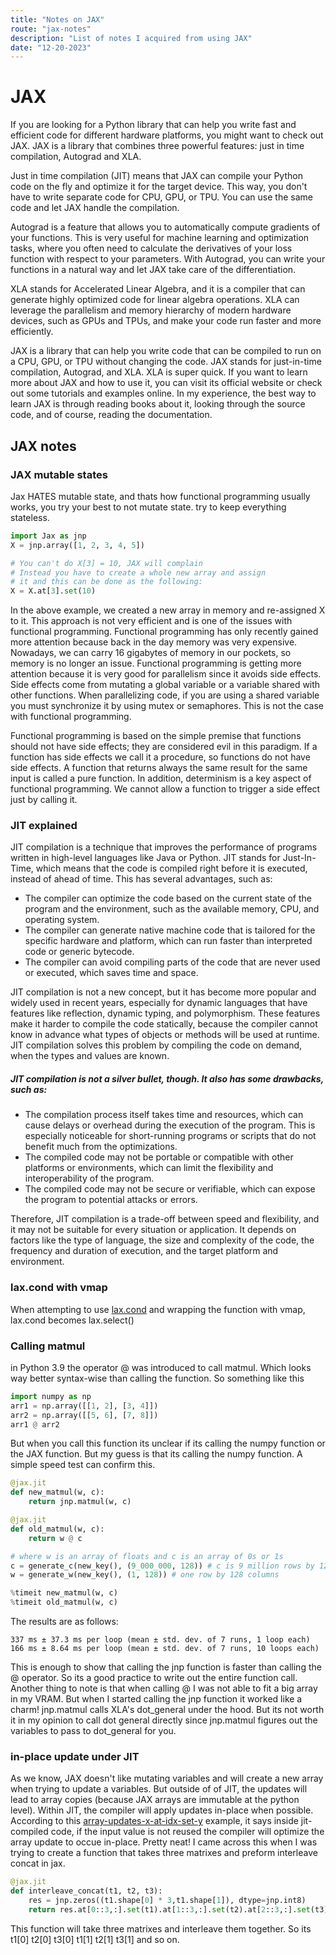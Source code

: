 ```yaml
---
title: "Notes on JAX" 
route: "jax-notes"
description: "List of notes I acquired from using JAX"
date: "12-20-2023"
---
```


# JAX
If you are looking for a Python library that can help you write fast and efficient code for different hardware platforms, you might want to check out JAX. JAX is a library that combines three powerful features: just in time compilation, Autograd and XLA.

Just in time compilation (JIT) means that JAX can compile your Python code on the fly and optimize it for the target device. This way, you don't have to write separate code for CPU, GPU, or TPU. You can use the same code and let JAX handle the compilation.

Autograd is a feature that allows you to automatically compute gradients of your functions. This is very useful for machine learning and optimization tasks, where you often need to calculate the derivatives of your loss function with respect to your parameters. With Autograd, you can write your functions in a natural way and let JAX take care of the differentiation.

XLA stands for Accelerated Linear Algebra, and it is a compiler that can generate highly optimized code for linear algebra operations. XLA can leverage the parallelism and memory hierarchy of modern hardware devices, such as GPUs and TPUs, and make your code run faster and more efficiently.

JAX is a library that can help you write code that can be compiled to run on a CPU, GPU, or TPU without changing the code. JAX stands for just-in-time compilation, Autograd, and XLA. XLA is super quick. If you want to learn more about JAX and how to use it, you can visit its official website or check out some tutorials and examples online. In my experience, the best way to learn JAX is through reading books about it, looking through the source code, and of course, reading the documentation.

## JAX notes
### JAX mutable states
Jax HATES mutable state, and thats how functional programming usually works, you try your best to not mutate state. try to keep everything stateless.
```python
import Jax as jnp
X = jnp.array([1, 2, 3, 4, 5])

# You can't do X[3] = 10, JAX will complain
# Instead you have to create a whole new array and assign 
# it and this can be done as the following:
X = X.at[3].set(10)
```

In the above example, we created a new array in memory and re-assigned X to it. This approach is not very efficient and is one of the issues with functional programming. Functional programming has only recently gained more attention because back in the day memory was very expensive. Nowadays, we can carry 16 gigabytes of memory in our pockets, so memory is no longer an issue. Functional programming is getting more attention because it is very good for parallelism since it avoids side effects. Side effects come from mutating a global variable or a variable shared with other functions. When parallelizing code, if you are using a shared variable you must synchronize it by using mutex or semaphores. This is not the case with functional programming.

Functional programming is based on the simple premise that functions should not have side effects; they are considered evil in this paradigm. If a function has side effects we call it a procedure, so functions do not have side effects. A function that returns always the same result for the same input is called a pure function. In addition, determinism is a key aspect of functional programming. We cannot allow a function to trigger a side effect just by calling it.

### JIT explained
JIT compilation is a technique that improves the performance of programs written in high-level languages like Java or Python. JIT stands for Just-In-Time, which means that the code is compiled right before it is executed, instead of ahead of time. This has several advantages, such as:

- The compiler can optimize the code based on the current state of the program and the environment, such as the available memory, CPU, and operating system.
- The compiler can generate native machine code that is tailored for the specific hardware and platform, which can run faster than interpreted code or generic bytecode.
- The compiler can avoid compiling parts of the code that are never used or executed, which saves time and space.

JIT compilation is not a new concept, but it has become more popular and widely used in recent years, especially for dynamic languages that have features like reflection, dynamic typing, and polymorphism. These features make it harder to compile the code statically, because the compiler cannot know in advance what types of objects or methods will be used at runtime. JIT compilation solves this problem by compiling the code on demand, when the types and values are known.

##### JIT compilation is not a silver bullet, though. It also has some drawbacks, such as:

- The compilation process itself takes time and resources, which can cause delays or overhead during the execution of the program. This is especially noticeable for short-running programs or scripts that do not benefit much from the optimizations.
- The compiled code may not be portable or compatible with other platforms or environments, which can limit the flexibility and interoperability of the program.
- The compiled code may not be secure or verifiable, which can expose the program to potential attacks or errors.

Therefore, JIT compilation is a trade-off between speed and flexibility, and it may not be suitable for every situation or application. It depends on factors like the type of language, the size and complexity of the code, the frequency and duration of execution, and the target platform and environment.

### lax.cond with vmap
When attempting to use [lax.cond](https://jax.readthedocs.io/en/latest/_autosummary/jax.lax.cond.html) and wrapping the function with vmap, lax.cond becomes lax.select()

### Calling matmul
in Python 3.9 the operator @ was introduced to call matmul. Which looks way better syntax-wise than calling the function. So something like this

```python
import numpy as np
arr1 = np.array([[1, 2], [3, 4]])
arr2 = np.array([[5, 6], [7, 8]])
arr1 @ arr2
```
But when you call this function its unclear if its calling the numpy function or the JAX function. But my guess is that its calling the numpy function. A simple speed test can confirm this.

```python
@jax.jit
def new_matmul(w, c):
    return jnp.matmul(w, c)

@jax.jit
def old_matmul(w, c):
    return w @ c

# where w is an array of floats and c is an array of 0s or 1s
c = generate_c(new_key(), (9_000_000, 128)) # c is 9 million rows by 128 columns
w = generate_w(new_key(), (1, 128)) # one row by 128 columns

%timeit new_matmul(w, c)
%timeit old_matmul(w, c)
```
The results are as follows:
```
337 ms ± 37.3 ms per loop (mean ± std. dev. of 7 runs, 1 loop each)
166 ms ± 8.64 ms per loop (mean ± std. dev. of 7 runs, 10 loops each)
```
This is enough to show that calling the jnp function is faster than calling the @ operator. So its a good practice to write out the entire function call. Another thing to note is that when calling @ I was not able to fit a big array in my VRAM. But when I started calling the jnp function it worked like a charm! jnp.matmul calls XLA's dot_general under the hood. But its not worth it in my opinion to call dot general directly since jnp.matmul figures out the variables to pass to dot_general for you.

### in-place update under JIT
As we know, JAX doesn't like mutating variables and will create a new array when trying to update a variables. But outside of of JIT, the updates will lead to array copies (because JAX arrays are immutable at the python level). Within JIT, the compiler will apply updates in-place when possible. According to this [array-updates-x-at-idx-set-y](https://jax.readthedocs.io/en/latest/notebooks/Common_Gotchas_in_JAX.html#array-updates-x-at-idx-set-y) example, it says inside jit-compiled code, if the input value is not reused the compiler will optimize the array update to occue in-place. Pretty neat! I came across this when I was trying to create a function that takes three matrixes and preform interleave concat in jax. 
```python
@jax.jit
def interleave_concat(t1, t2, t3):
    res = jnp.zeros((t1.shape[0] * 3,t1.shape[1]), dtype=jnp.int8)
    return res.at[0::3,:].set(t1).at[1::3,:].set(t2).at[2::3,:].set(t3)
```
This function will take three matrixes and interleave them together. So its t1[0\] t2[0\] t3[0\] t1[1] t2[1\] t3[1\] and so on.